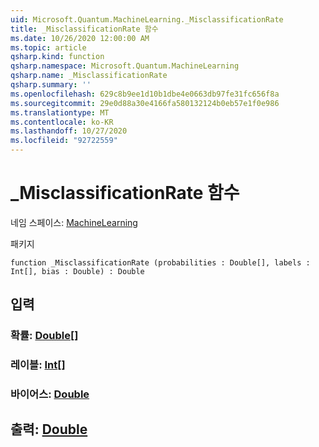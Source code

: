 ```yaml
---
uid: Microsoft.Quantum.MachineLearning._MisclassificationRate
title: _MisclassificationRate 함수
ms.date: 10/26/2020 12:00:00 AM
ms.topic: article
qsharp.kind: function
qsharp.namespace: Microsoft.Quantum.MachineLearning
qsharp.name: _MisclassificationRate
qsharp.summary: ''
ms.openlocfilehash: 629c8b9ee1d10b1dbe4e0663db97fe31fc656f8a
ms.sourcegitcommit: 29e0d88a30e4166fa580132124b0eb57e1f0e986
ms.translationtype: MT
ms.contentlocale: ko-KR
ms.lasthandoff: 10/27/2020
ms.locfileid: "92722559"
---
```

# <a name="_misclassificationrate-function"></a>_MisclassificationRate 함수

네임 스페이스: [MachineLearning](xref:Microsoft.Quantum.MachineLearning)

패키지 [](https://nuget.org/packages/)




```qsharp
function _MisclassificationRate (probabilities : Double[], labels : Int[], bias : Double) : Double
```


## <a name="input"></a>입력

### <a name="probabilities--double"></a>확률: [Double](xref:microsoft.quantum.lang-ref.double)[]




### <a name="labels--int"></a>레이블: [Int](xref:microsoft.quantum.lang-ref.int)[]




### <a name="bias--double"></a>바이어스: [Double](xref:microsoft.quantum.lang-ref.double)





## <a name="output--double"></a>출력: [Double](xref:microsoft.quantum.lang-ref.double)

